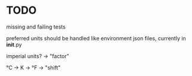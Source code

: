 
# TODO
missing and failing tests

preferred units should be handled like environment json files, currently in __init__.py

imperial units? -> "factor"

°C -> K -> °F  -> "shift"